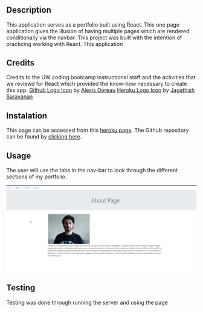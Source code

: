# <react-portfolio-v1>

## Description
This application serves as a portfolio built using React. This one page application gives the illusion of having multiple pages which are rendered conditionally via the navbar. This project was built with the intention of practicing working with React. This application

## Credits
Credits to the UW coding bootcamp instructional staff and the activities that we reviewd for React which provided the know-how necessary to create this app.
[Github Logo Icon]("https://iconscout.com/icons/github") by [Alexis Doreau](https://iconscout.com/contributors/alexis-doreau)
[Heroku Logo Icon]("https://iconscout.com/icons/heroku") by [Jagathish Saravanan](https://iconscout.com/contributors/jagathish)

## Instalation
This page can be accessed from this [heroku page](https://jorge-react-portfolio.herokuapp.com/). The Github repository can be found by [clicking here]().

## Usage 
The user will use the tabs in the nav-bar to look through the different sections of my portfolio.

![a screenshot](./public/assets/screenshot.png)

## Testing 
Testing was done through running the server and using the page

